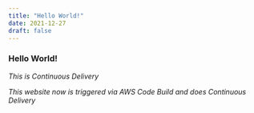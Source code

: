 ```yaml
---
title: "Hello World!"
date: 2021-12-27
draft: false
---
```


### Hello World!

*This is Continuous Delivery*

*This website now is triggered via AWS Code Build and does Continuous Delivery*
